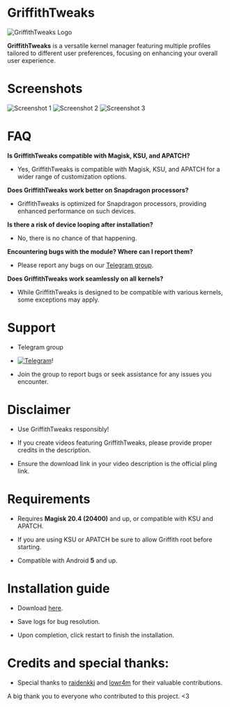 # GriffithTweaks

![GriffithTweaks Logo](https://github.com/haxislancelot/GriffithTweaks/raw/main/nihil.png)

**GriffithTweaks** is a versatile kernel manager featuring multiple profiles tailored to different user preferences, focusing on enhancing your overall user experience.

# Screenshots

![Screenshot 1](https://github.com/haxislancelot/GriffithTweaks/raw/main/screenshots/Screenshot_20240225-022617_Griffith.png)
![Screenshot 2](https://github.com/haxislancelot/GriffithTweaks/raw/main/screenshots/Screenshot_20240225-022621_Griffith.png)
![Screenshot 3](https://github.com/haxislancelot/GriffithTweaks/raw/main/screenshots/Screenshot_20240225-022627_Pixel%20Launcher.png)

# FAQ

**Is GriffithTweaks compatible with Magisk, KSU, and APATCH?**

  - Yes, GriffithTweaks is compatible with Magisk, KSU, and APATCH for a wider range of customization options.

**Does GriffithTweaks work better on Snapdragon processors?**

  - GriffithTweaks is optimized for Snapdragon processors, providing enhanced performance on such devices.

**Is there a risk of device looping after installation?**

  - No, there is no chance of that happening.

**Encountering bugs with the module? Where can I report them?**

  - Please report any bugs on our [Telegram group](https://t.me/nihilprojects).

**Does GriffithTweaks work seamlessly on all kernels?**

  - While GriffithTweaks is designed to be compatible with various kernels, some exceptions may apply.

# Support 

 - Telegram group
 - [![Telegram](https://img.shields.io/badge/Join%20Us%20on-Telegram-blue)](https://t.me/nihilprojects)!

 - Join the group to report bugs or seek assistance for any issues you encounter.

# Disclaimer

 - Use GriffithTweaks responsibly!

 - If you create videos featuring GriffithTweaks, please provide proper credits in the description.

 - Ensure the download link in your video description is the official pling link.

# Requirements 

 - Requires **Magisk 20.4 (20400)** and up, or compatible with KSU and APATCH.

 - If you are using KSU or APATCH be sure to allow Griffith root before starting.

 - Compatible with Android **5** and up.

# Installation guide 

* Download [here](https://github.com/haxislancelot/GriffithTweaks/releases).

* Save logs for bug resolution.

* Upon completion, click restart to finish the installation.

# Credits and special thanks:

* Special thanks to [raidenkkj](https://github.com/raidenkkj) and [lowr4m](https://github.com/lowr4m) for their valuable contributions.

A big thank you to everyone who contributed to this project. <3
